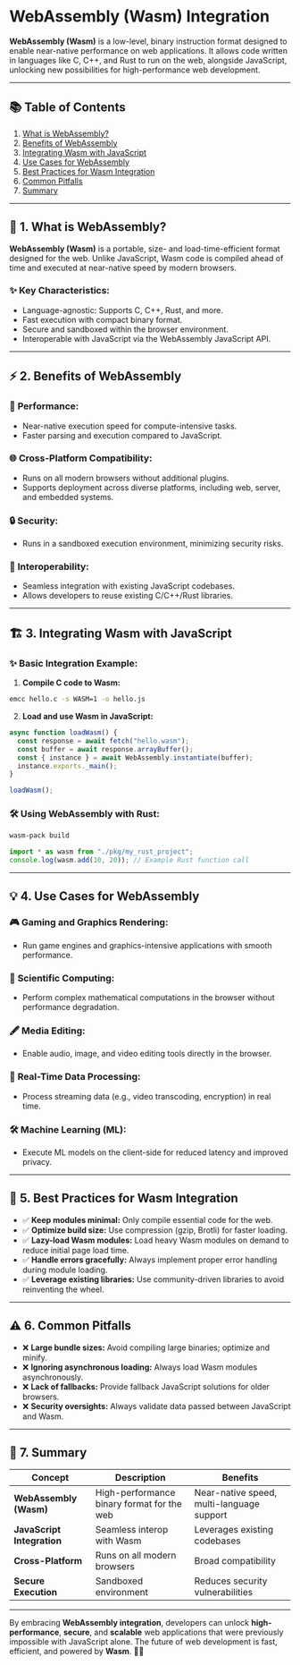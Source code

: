# WebAssembly (Wasm) Integration

**WebAssembly (Wasm)** is a low-level, binary instruction format designed to enable near-native performance on web applications. It allows code written in languages like C, C++, and Rust to run on the web, alongside JavaScript, unlocking new possibilities for high-performance web development.

---

## 📚 Table of Contents

1. [What is WebAssembly?](#what-is-webassembly)  
2. [Benefits of WebAssembly](#benefits-of-webassembly)  
3. [Integrating Wasm with JavaScript](#integrating-wasm-with-javascript)  
4. [Use Cases for WebAssembly](#use-cases-for-webassembly)  
5. [Best Practices for Wasm Integration](#best-practices-for-wasm-integration)  
6. [Common Pitfalls](#common-pitfalls)  
7. [Summary](#summary)  

---

## 🌟 1. What is WebAssembly?

**WebAssembly (Wasm)** is a portable, size- and load-time-efficient format designed for the web. Unlike JavaScript, Wasm code is compiled ahead of time and executed at near-native speed by modern browsers.

### ✨ **Key Characteristics:**
- Language-agnostic: Supports C, C++, Rust, and more.
- Fast execution with compact binary format.
- Secure and sandboxed within the browser environment.
- Interoperable with JavaScript via the WebAssembly JavaScript API.

---

## ⚡ 2. Benefits of WebAssembly

### 🚀 **Performance:**
- Near-native execution speed for compute-intensive tasks.
- Faster parsing and execution compared to JavaScript.

### 🌐 **Cross-Platform Compatibility:**
- Runs on all modern browsers without additional plugins.
- Supports deployment across diverse platforms, including web, server, and embedded systems.

### 🔒 **Security:**
- Runs in a sandboxed execution environment, minimizing security risks.

### 🔌 **Interoperability:**
- Seamless integration with existing JavaScript codebases.
- Allows developers to reuse existing C/C++/Rust libraries.

---

## 🏗️ 3. Integrating Wasm with JavaScript

### ✨ **Basic Integration Example:**

1. **Compile C code to Wasm:**
```bash
emcc hello.c -s WASM=1 -o hello.js
```

2. **Load and use Wasm in JavaScript:**
```js
async function loadWasm() {
  const response = await fetch("hello.wasm");
  const buffer = await response.arrayBuffer();
  const { instance } = await WebAssembly.instantiate(buffer);
  instance.exports._main();
}

loadWasm();
```

### 🛠️ **Using WebAssembly with Rust:**
```bash
wasm-pack build
```
```js
import * as wasm from "./pkg/my_rust_project";
console.log(wasm.add(10, 20)); // Example Rust function call
```

---

## 💡 4. Use Cases for WebAssembly

### 🎮 **Gaming and Graphics Rendering:**
- Run game engines and graphics-intensive applications with smooth performance.

### 🔬 **Scientific Computing:**
- Perform complex mathematical computations in the browser without performance degradation.

### 🖋️ **Media Editing:**
- Enable audio, image, and video editing tools directly in the browser.

### 🏃 **Real-Time Data Processing:**
- Process streaming data (e.g., video transcoding, encryption) in real time.

### 🛠️ **Machine Learning (ML):**
- Execute ML models on the client-side for reduced latency and improved privacy.

---

## 🎯 5. Best Practices for Wasm Integration

- ✅ **Keep modules minimal:** Only compile essential code for the web.
- ✅ **Optimize build size:** Use compression (gzip, Brotli) for faster loading.
- ✅ **Lazy-load Wasm modules:** Load heavy Wasm modules on demand to reduce initial page load time.
- ✅ **Handle errors gracefully:** Always implement proper error handling during module loading.
- ✅ **Leverage existing libraries:** Use community-driven libraries to avoid reinventing the wheel.

---

## ⚠️ 6. Common Pitfalls

- ❌ **Large bundle sizes:** Avoid compiling large binaries; optimize and minify.
- ❌ **Ignoring asynchronous loading:** Always load Wasm modules asynchronously.
- ❌ **Lack of fallbacks:** Provide fallback JavaScript solutions for older browsers.
- ❌ **Security oversights:** Always validate data passed between JavaScript and Wasm.

---

## 📌 7. Summary

| Concept                  | Description                               | Benefits                     |
|--------------------------|-------------------------------------------|-------------------------------|
| **WebAssembly (Wasm)**   | High-performance binary format for the web| Near-native speed, multi-language support |
| **JavaScript Integration**| Seamless interop with Wasm               | Leverages existing codebases  |
| **Cross-Platform**       | Runs on all modern browsers               | Broad compatibility           |
| **Secure Execution**     | Sandboxed environment                     | Reduces security vulnerabilities |

---

By embracing **WebAssembly integration**, developers can unlock **high-performance**, **secure**, and **scalable** web applications that were previously impossible with JavaScript alone. The future of web development is fast, efficient, and powered by **Wasm**. 🚀✨


